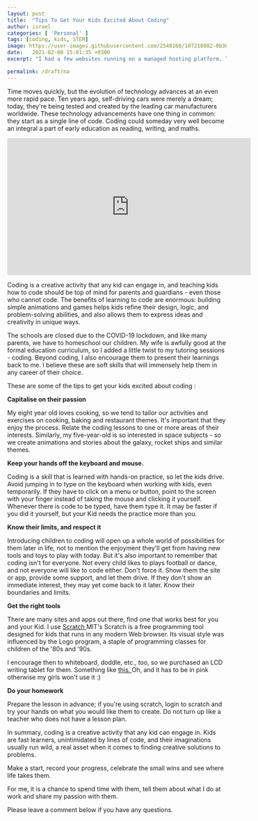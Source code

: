 ```yaml
---
layout: post
title:  "Tips To Get Your Kids Excited About Coding"
author: israel
categories: [ 'Personal' ]
tags: [coding, kids, STEM]
image: https://user-images.githubusercontent.com/2548160/107218082-0b30e080-6a07-11eb-80e7-c62e4f1197d2.jpg
date:   2021-02-08 15:01:35 +0300
excerpt: "I had a few websites running on a managed hosting platform. This blog series describes how I am now running those public-facing websites (including a NAS server) from home using a Kubernetes Cluster running on the Raspberry Pi..."

permalink: /draft/na
---
```


Time moves quickly, but the evolution of technology advances at an even more rapid pace. Ten years ago, self-driving cars were merely a dream; today, they're being tested and created by the leading car manufacturers worldwide. These technology advancements have one thing in common: they start as a single line of code. Coding could someday very well become an integral a part of early education as reading, writing, and maths.  

<iframe width="560" height="315" src="https://www.youtube-nocookie.com/embed/-cOix8JhjmQ" frameborder="0" allow="accelerometer; autoplay; clipboard-write; encrypted-media; gyroscope; picture-in-picture" allowfullscreen></iframe>

Coding is a creative activity that any kid can engage in, and teaching kids how to code should be top of mind for parents and guardians - even those who cannot code. The benefits of learning to code are enormous: building simple animations and games helps kids refine their design, logic, and problem-solving abilities, and also allows them to express ideas and creativity in unique ways.

The schools are closed due to the COVID-19 lockdown, and like many parents, we have to homeschool our children. My wife is awfully good at the formal education curriculum, so I added a little twist to my tutoring sessions - coding. Beyond coding, I also encourage them to present their learnings back to me. I believe these are soft skills that will immensely help them in any career of their choice.

These are some of the tips to get your kids excited about coding :

<b> Capitalise on their passion </b>

My eight year old loves cooking, so we tend to tailor our activities and exercises on cooking, baking and restaurant themes. It's important that they enjoy the process. Relate the coding lessons to one or more areas of their interests. Similarly, my five-year-old is so interested in space subjects - so we create animations and stories about the galaxy, rocket ships and similar themes.

<b> Keep your hands off the keyboard and mouse. </b>

Coding is a skill that is learned with hands-on practice, so let the kids drive. Avoid jumping in to type on the keyboard when working with kids, even temporarily. If they have to click on a menu or button, point to the screen with your finger instead of taking the mouse and clicking it yourself. Whenever there is code to be typed, have them type it. It may be faster if you did it yourself, but your Kid needs the practice more than you.

<b> Know their limits, and respect it </b>

Introducing children to coding will open up a whole world of possibilities for them later in life, not to mention the enjoyment they'll get from having new tools and toys to play with today. But it's also important to remember that coding isn't for everyone. Not every child likes to plays football or dance, and not everyone will like to code either. Don't force it. Show them the site or app, provide some support, and let them drive. If they don't show an immediate interest, they may yet come back to it later.  Know their boundaries and limits. 

<b> Get the right tools </b>

There are many sites and apps out there, find one that works best for you and your Kid. I use <a href="https://scratch.mit.edu/" target="_blank"> Scratch </a> MIT's Scratch is a free programming tool designed for kids that runs in any modern Web browser. Its visual style was influenced by the Logo program, a staple of programming classes for children of the '80s and '90s.

I encourage then to whiteboard, doddle, etc., too, so we purchased an LCD writing tablet for them. Something like <a href="https://www.amazon.co.uk/gp/product/B08FR3247M/ref=ppx_yo_dt_b_asin_title_o06_s00?ie=UTF8&psc=1" target="_blank" > this. </a> Oh, and it has to be in pink otherwise my girls won't use it :)  

<b> Do your homework </b>

Prepare the lesson in advance; if you're using scratch, login to scratch and try your hands on what you would like them to create. Do not turn up like a teacher who does not have a lesson plan.

In summary, coding is a creative activity that any kid can engage in.  Kids are fast learners, unintimidated by lines of code, and their imaginations usually run wild, a real asset when it comes to finding creative solutions to problems.

Make a start, record your progress, celebrate the small wins and see where life takes them.

For me, it is a chance to spend time with them, tell them about what I do at work and share my passion with them.

Please leave a comment below if you have any questions.